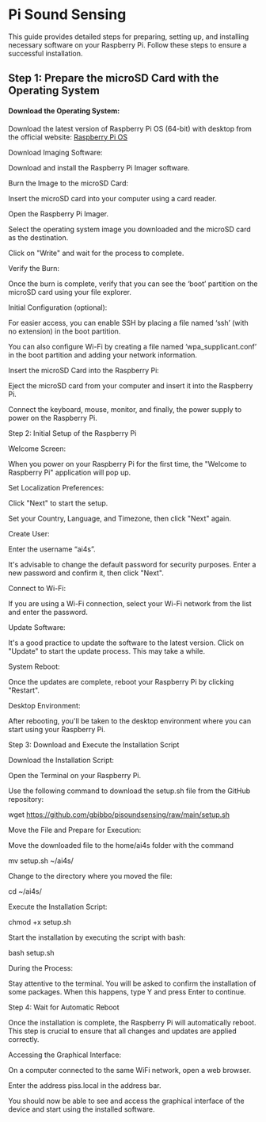 # Pi Sound Sensing

This guide provides detailed steps for preparing, setting up, and installing necessary software on your Raspberry Pi. Follow these steps to ensure a successful installation.

## Step 1: Prepare the microSD Card with the Operating System 

#### Download the Operating System: 
Download the latest version of Raspberry Pi OS (64-bit) with desktop from the official website: [Raspberry Pi OS](https://www.raspberrypi.org/software/operating-systems/)


Download Imaging Software: 

Download and install the Raspberry Pi Imager software. 

Burn the Image to the microSD Card: 

Insert the microSD card into your computer using a card reader. 

Open the Raspberry Pi Imager. 

Select the operating system image you downloaded and the microSD card as the destination. 

Click on "Write" and wait for the process to complete. 

Verify the Burn: 

Once the burn is complete, verify that you can see the ‘boot’ partition on the microSD card using your file explorer. 

Initial Configuration (optional): 

For easier access, you can enable SSH by placing a file named ‘ssh’ (with no extension) in the boot partition. 

You can also configure Wi-Fi by creating a file named ‘wpa_supplicant.conf’ in the boot partition and adding your network information. 

Insert the microSD Card into the Raspberry Pi: 

Eject the microSD card from your computer and insert it into the Raspberry Pi. 

Connect the keyboard, mouse, monitor, and finally, the power supply to power on the Raspberry Pi. 

 

Step 2: Initial Setup of the Raspberry Pi 

  

Welcome Screen: 

When you power on your Raspberry Pi for the first time, the "Welcome to Raspberry Pi" application will pop up. 

Set Localization Preferences: 

 Click "Next" to start the setup. 

Set your Country, Language, and Timezone, then click "Next" again. 

Create User: 

Enter the username “ai4s”. 

It's advisable to change the default password for security purposes. Enter a new password and confirm it, then click "Next". 

Connect to Wi-Fi: 

If you are using a Wi-Fi connection, select your Wi-Fi network from the list and enter the password. 

Update Software: 

It's a good practice to update the software to the latest version. Click on "Update" to start the update process. This may take a while. 

System Reboot: 

Once the updates are complete, reboot your Raspberry Pi by clicking "Restart". 

Desktop Environment: 

After rebooting, you'll be taken to the desktop environment where you can start using your Raspberry Pi.  

 

Step 3: Download and Execute the Installation Script 

 

Download the Installation Script: 

Open the Terminal on your Raspberry Pi. 

Use the following command to download the setup.sh file from the GitHub repository: 

 

wget https://github.com/gbibbo/pisoundsensing/raw/main/setup.sh 

 

Move the File and Prepare for Execution: 

Move the downloaded file to the home/ai4s folder with the command 

mv setup.sh ~/ai4s/ 

 

Change to the directory where you moved the file: 

cd ~/ai4s/ 

 

Execute the Installation Script: 

chmod +x setup.sh 

Start the installation by executing the script with bash: 

bash setup.sh 

During the Process: 

Stay attentive to the terminal. You will be asked to confirm the installation of some packages. When this happens, type Y and press Enter to continue. 

 

Step 4: Wait for Automatic Reboot 

 

Once the installation is complete, the Raspberry Pi will automatically reboot. This step is crucial to ensure that all changes and updates are applied correctly. 

Accessing the Graphical Interface: 

On a computer connected to the same WiFi network, open a web browser. 

Enter the address piss.local in the address bar. 

You should now be able to see and access the graphical interface of the device and start using the installed software. 
